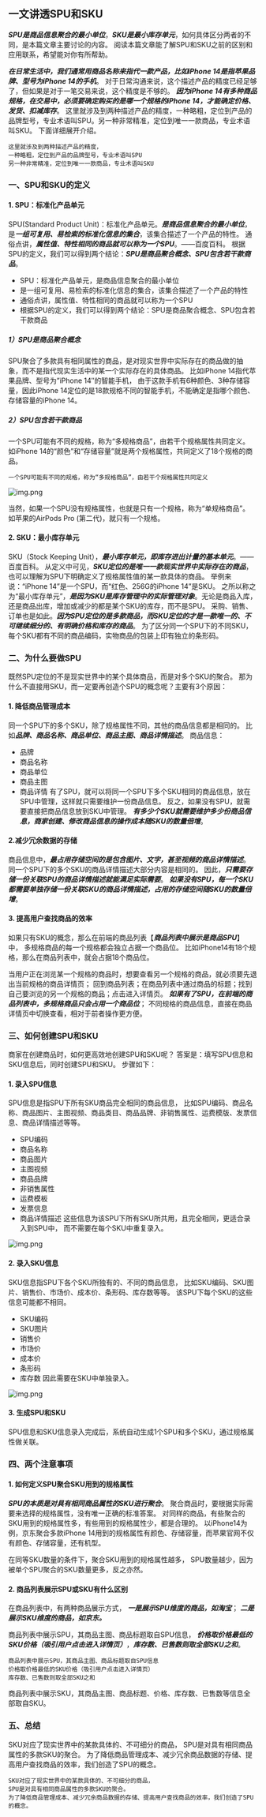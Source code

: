 ## 一文讲透SPU和SKU
***SPU是商品信息聚合的最小单位***，***SKU是最小库存单元***，如何具体区分两者的不同，是本篇文章主要讨论的内容。
阅读本篇文章能了解SPU和SKU之前的区别和应用联系，希望能对你有所帮助。

***在日常生活中，我们通常用商品名称来指代一款产品，比如iPhone 14是指苹果品牌、型号为iPhone 14的手机***。
对于日常沟通来说，这个描述产品的精度已经足够了，但如果是对于一笔交易来说，这个精度是不够的。
***因为iPhone 14有多种商品规格，在交易中，必须要确定购买的是哪一个规格的iPhone 14，才能确定价格、发货、扣减库存***。
这里就涉及到两种描述产品的精度，一种略粗，定位到产品的品牌型号，专业术语叫SPU。另一种非常精准，定位到唯一一款商品，专业术语叫SKU。
下面详细展开介绍。

```
这里就涉及到两种描述产品的精度，
一种略粗，定位到产品的品牌型号，专业术语叫SPU
另一种非常精准，定位到唯一一款商品，专业术语叫SKU
```

### 一、SPU和SKU的定义
#### 1. SPU：标准化产品单元
SPU(Standard Product Unit)：标准化产品单元。***是商品信息聚合的最小单位***，
是***一组可复用、易检索的标准化信息的集合***，该集合描述了一个产品的特性。
通俗点讲，***属性值、特性相同的商品就可以称为一个SPU***。——百度百科。
根据SPU的定义，我们可以得到两个结论：***SPU是商品聚合概念、SPU包含若干款商品***。

- SPU：标准化产品单元，是商品信息聚合的最小单位
- 是一组可复用、易检索的标准化信息的集合，该集合描述了一个产品的特性
- 通俗点讲，属性值、特性相同的商品就可以称为一个SPU
- 根据SPU的定义，我们可以得到两个结论：SPU是商品聚合概念、SPU包含若干款商品

##### 1）SPU是商品聚合概念
SPU聚合了多款具有相同属性的商品，是对现实世界中实际存在的商品做的抽象，而不是指代现实生活中的某一个实际存在的具体商品。
比如iPhone 14指代苹果品牌、型号为”iPhone 14″的智能手机，
由于这款手机有6种颜色、3种存储容量，因此iPhone 14定位的是18款规格不同的智能手机，不能确定是指哪个颜色、存储容量的iPhone 14。

##### 2）SPU包含若干款商品
一个SPU可能有不同的规格，称为“多规格商品”，由若干个规格属性共同定义。
如iPhone 14的“颜色”和“存储容量”就是两个规格属性，共同定义了18个规格的商品。

```
一个SPU可能有不同的规格，称为“多规格商品”，由若干个规格属性共同定义
```

![img.png](imgs/iphone14_spu.png)

当然，如果一个SPU没有规格属性，也就是只有一个规格，称为“单规格商品”。
如苹果的AirPods Pro (第二代)，就只有一个规格。

#### 2. SKU：最小库存单元
SKU（Stock Keeping Unit），***最小库存单元，即库存进出计量的基本单元***。——百度百科。
从定义中可见，***SKU定位的是唯一一款现实世界中实际存在的商品***，
也可以理解为SPU下明确定义了规格属性值的某一款具体的商品。
举例来说：“iPhone 14”是一个SPU，而“红色、256G的iPhone 14”是SKU。
之所以称之为“最小库存单元”，***是因为SKU是库存管理中的实际管理对象***。无论是商品入库，还是商品出库，增加或减少的都是某个SKU的库存，而不是SPU。
采购、销售、订单也是如此。***因为SPU定位的是多款商品，而SKU定位的才是一款唯一的、不可继续细分的、有明确价格和库存的商品***。
为了区分同一个SPU下的不同SKU，每个SKU都有不同的商品编码，实物商品的包装上印有独立的条形码。

### 二、为什么要做SPU
既然SPU定位的不是现实世界中的某个具体商品，而是对多个SKU的聚合。
那为什么不直接用SKU，而一定要再创造个SPU的概念呢？主要有3个原因：

#### 1. 降低商品管理成本
同一个SPU下的多个SKU，除了规格属性不同，其他的商品信息都是相同的。
比如***品牌、商品名称、商品单位、商品主图、商品详情描述***。
商品信息：
- 品牌
- 商品名称
- 商品单位
- 商品主图
- 商品详情
有了SPU，就可以将同一个SPU下多个SKU相同的商品信息，放在SPU中管理，这样就只需要维护一份商品信息。
反之，如果没有SPU，就需要直接把商品信息放到SKU中管理。
***有多少个SKU就需要维护多少份商品信息，商家创建、修改商品信息的操作成本随SKU的数量倍增***。

#### 2.减少冗余数据的存储
商品信息中，***最占用存储空间的是包含图片、文字，甚至视频的商品详情描述***。
同一个SPU下的多个SKU的商品详情描述大部分内容是相同的。
因此，***只需要存储一份关联SPU的商品详情描述就能满足实际需要***。
***如果没有SPU，每一个SKU都需要单独存储一份关联SKU的商品详情描述，占用的存储空间随SKU的数量倍增***。

#### 3. 提高用户查找商品的效率
如果只有SKU的概念，那么在前端的商品列表【***商品列表中展示是商品SPU***】中，
多规格商品的每一个规格都会独立占据一个商品位。
比如iPhone14有18个规格，那么在商品列表中，就会占据18个商品位。

当用户正在浏览某一个规格的商品时，想要查看另一个规格的商品，就必须要先退出当前规格的商品详情页；
回到商品列表；在商品列表中通过商品的标题；找到自己要浏览的另一个规格的商品；点击进入详情页。
***如果有了SPU，在前端的商品列表中，多规格商品只会占用一个商品位***；
不同规格的商品信息，直接在商品详情页中切换查看，相对于前者操作更方便。

### 三、如何创建SPU和SKU
商家在创建商品时，如何更高效地创建SPU和SKU呢？
答案是：填写SPU信息和SKU信息后，同时创建SPU和SKU。
步骤如下：

#### 1. 录入SPU信息
SPU信息是指SPU下所有SKU商品完全相同的商品信息，
比如SPU编码、商品名称、商品图片、主图视频、商品类目、商品品牌、非销售属性、运费模版、发票信息、商品详情描述等等。
- SPU编码
- 商品名称
- 商品图片
- 主图视频
- 商品品牌
- 非销售属性
- 运费模板
- 发票信息
- 商品详情描述
这些信息为该SPU下所有SKU所共用，且完全相同，更适合录入到SPU中，
而不需要在每个SKU中重复录入。

![img.png](imgs/spu_info.png)

#### 2. 录入SKU信息
SKU信息指SPU下各个SKU所独有的、不同的商品信息，
比如SKU编码、SKU图片、销售价、市场价、成本价、条形码、库存数等等。
该SPU下每个SKU的这些信息可能都不相同。
- SKU编码
- SKU图片
- 销售价
- 市场价
- 成本价
- 条形码
- 库存数
因此需要在SKU中单独录入。

![img.png](imgs/sku_info.png)

#### 3. 生成SPU和SKU
SPU信息和SKU信息录入完成后，系统自动生成1个SPU和多个SKU，通过规格属性做关联。

### 四、两个注意事项
#### 1. 如何定义SPU聚合SKU用到的规格属性
***SPU的本质是对具有相同商品属性的SKU进行聚合***。
聚合商品时，要根据实际需要来选择的规格属性，没有唯一正确的标准答案。
对同样的商品，有些聚合的SKU用到的规格属性多，有些用到的规格属性少，都是合理的。
以iPhone14为例，京东聚合多款iPhone 14用到的规格属性有颜色、存储容量，而苹果官网不仅有颜色、存储容量，还有机型。

在同等SKU数量的条件下，聚合SKU用到的规格属性越多，
SPU数量越少，因为被单个SPU聚合的SKU数量更多，反之亦然。

#### 2. 商品列表展示SPU或SKU有什么区别
在商品列表中，有两种商品展示方式，
***一是展示SPU维度的商品，如淘宝***；
***二是展示SKU维度的商品，如京东。***

商品列表中展示SPU，其商品主图、商品标题取自SPU信息，
***价格取价格最低的SKU价格（吸引用户点击进入详情页）***，***库存数、已售数则取全部SKU之和***。

```
商品列表中展示SPU，其商品主图、商品标题取自SPU信息
价格取价格最低的SKU价格（吸引用户点击进入详情页）
库存数、已售数则取全部SKU之和
```

商品列表中展示SKU，其商品主图、商品标题、价格、库存数、已售数等信息全部取自SKU。

### 五、总结
SKU对应了现实世界中的某款具体的、不可细分的商品，
SPU是对具有相同商品属性的多款SKU的聚合。
为了降低商品管理成本、减少冗余商品数据的存储、提高用户查找商品的效率，我们创造了SPU的概念。

```
SKU对应了现实世界中的某款具体的、不可细分的商品，
SPU是对具有相同商品属性的多款SKU的聚合。
为了降低商品管理成本、减少冗余商品数据的存储、提高用户查找商品的效率，我们创造了SPU的概念。
```





























